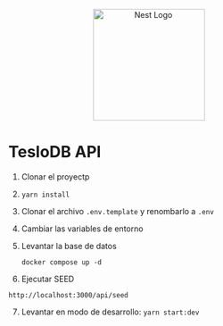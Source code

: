 <p align="center">
  <a href="http://nestjs.com/" target="blank"><img src="https://nestjs.com/img/logo-small.svg" width="200" alt="Nest Logo" /></a>
</p>

# TesloDB API

1. Clonar el proyectp

2. ```yarn install```

3. Clonar el archivo ```.env.template``` y renombarlo a ```.env```

4. Cambiar las variables de entorno

5. Levantar la base de datos

    ```docker compose up -d```

6. Ejecutar SEED
```
http://localhost:3000/api/seed
```

7. Levantar en modo de desarrollo: ```yarn start:dev```
